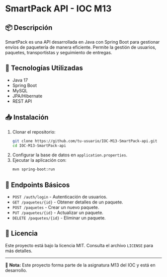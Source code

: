 # SmartPack API - IOC M13

## 📦 Descripción

SmartPack es una API desarrollada en Java con Spring Boot para gestionar envíos de paquetería de manera eficiente. Permite la gestión de usuarios, paquetes, transportistas y seguimiento de entregas.

## 🚀 Tecnologías Utilizadas

- Java 17
- Spring Boot
- MySQL
- JPA/Hibernate
- REST API

## 📥 Instalación

1. Clonar el repositorio:
   ```bash
   git clone https://github.com/tu-usuario/IOC-M13-SmartPack-api.git
   cd IOC-M13-SmartPack-api
   ```
2. Configurar la base de datos en `application.properties`.
3. Ejecutar la aplicación con:
   ```bash
   mvn spring-boot:run
   ```

## 📡 Endpoints Básicos

- `POST /auth/login` - Autenticación de usuarios.
- `GET /paquetes/{id}` - Obtener detalles de un paquete.
- `POST /paquetes` - Crear un nuevo paquete.
- `PUT /paquetes/{id}` - Actualizar un paquete.
- `DELETE /paquetes/{id}` - Eliminar un paquete.

## 📜 Licencia

Este proyecto está bajo la licencia MIT. Consulta el archivo `LICENSE` para más detalles.

---

📌 **Nota:** Este proyecto forma parte de la asignatura M13 del IOC y está en desarrollo.

